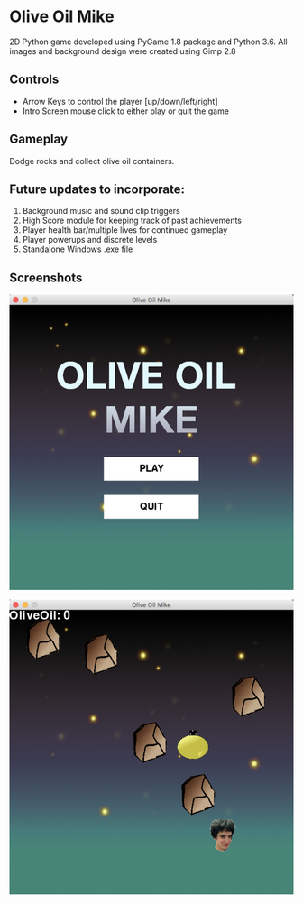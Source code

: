 # Olive Oil Mike
2D Python game developed using PyGame 1.8 package and Python 3.6. All images and background design were created using Gimp 2.8

## Controls
  - Arrow Keys to control the player [up/down/left/right]
  - Intro Screen mouse click to either play or quit the game
  
## Gameplay
  Dodge rocks and collect olive oil containers.
  
## Future updates to incorporate:
  1. Background music and sound clip triggers
  2. High Score module for keeping track of past achievements
  3. Player health bar/multiple lives for continued gameplay
  4. Player powerups and discrete levels
  5. Standalone Windows .exe file
  
## Screenshots
![alt text](IntroScreen.png "Intro Screen Screen")

![alt text](Gameplay.png "Typical game display")


